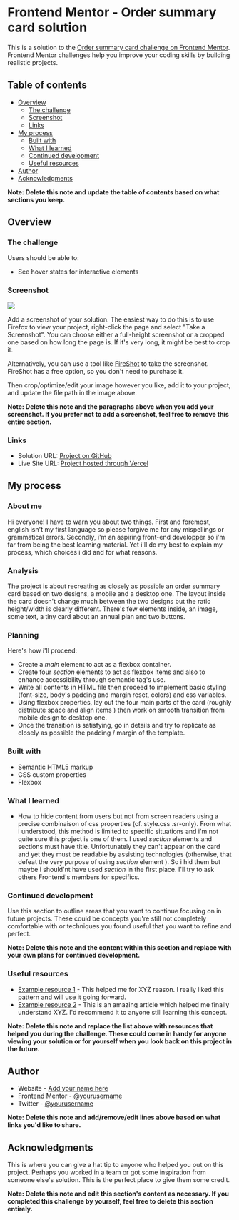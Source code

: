# Frontend Mentor - Order summary card solution

This is a solution to the [Order summary card challenge on Frontend Mentor](https://www.frontendmentor.io/challenges/order-summary-component-QlPmajDUj). Frontend Mentor challenges help you improve your coding skills by building realistic projects. 

## Table of contents

- [Overview](#overview)
  - [The challenge](#the-challenge)
  - [Screenshot](#screenshot)
  - [Links](#links)
- [My process](#my-process)
  - [Built with](#built-with)
  - [What I learned](#what-i-learned)
  - [Continued development](#continued-development)
  - [Useful resources](#useful-resources)
- [Author](#author)
- [Acknowledgments](#acknowledgments)

**Note: Delete this note and update the table of contents based on what sections you keep.**

## Overview

### The challenge

Users should be able to:

- See hover states for interactive elements

### Screenshot

![](./screenshot.jpg)

Add a screenshot of your solution. The easiest way to do this is to use Firefox to view your project, right-click the page and select "Take a Screenshot". You can choose either a full-height screenshot or a cropped one based on how long the page is. If it's very long, it might be best to crop it.

Alternatively, you can use a tool like [FireShot](https://getfireshot.com/) to take the screenshot. FireShot has a free option, so you don't need to purchase it. 

Then crop/optimize/edit your image however you like, add it to your project, and update the file path in the image above.

**Note: Delete this note and the paragraphs above when you add your screenshot. If you prefer not to add a screenshot, feel free to remove this entire section.**

### Links

- Solution URL: [Project on GitHub](https://github.com/joanFaseDev/order-summary)
- Live Site URL: [Project hosted through Vercel](https://order-summary-beryl.vercel.app/)

## My process

### About me

Hi everyone! I have to warn you about two things. First and foremost, english isn't my first language so please forgive me for any mispellings or grammatical errors. Secondly, i'm an aspiring front-end developper so i'm far from being the best learning material. Yet i'll do my best to explain my process, which choices i did and for what reasons. 

### Analysis 

The project is about recreating as closely as possible an order summary card based on two designs, a mobile and a desktop one. The layout inside the card doesn't change much between the two designs but the ratio height/width is clearly different. There's few elements inside, an image, some text, a tiny card about an annual plan and two buttons. 

### Planning

Here's how i'll proceed:

 - Create a *main* element to act as a flexbox container.
 - Create four *section* elements to act as flexbox items and also to enhance accessibility through semantic tag's use.
 - Write all contents in HTML file then proceed to implement basic styling (font-size, body's padding and margin reset, colors) and css variables.
 - Using flexbox properties, lay out the four main parts of the card (roughly distribute space and align items ) then work on smooth transition from mobile design to desktop one.
 - Once the transition is satisfying, go in details and try to replicate as closely as possible the padding / margin of the  template.

### Built with

- Semantic HTML5 markup
- CSS custom properties
- Flexbox

### What I learned

* How to hide content from users but not from screen readers using a precise combinaison of css properties (cf. style.css .sr-only). From what i understood, this method is limited to specific situations and i'm not quite sure this project is one of them. I used *section* elements and sections must have title. Unfortunately they can't appear on the card and yet they must be readable by assisting technologies (otherwise, that defeat the very purpose of using *section* element ). So i hid them but maybe i should'nt have used *section* in the first place. I'll try to ask others Frontend's members for specifics. 

### Continued development

Use this section to outline areas that you want to continue focusing on in future projects. These could be concepts you're still not completely comfortable with or techniques you found useful that you want to refine and perfect.

**Note: Delete this note and the content within this section and replace with your own plans for continued development.**

### Useful resources

- [Example resource 1](https://www.example.com) - This helped me for XYZ reason. I really liked this pattern and will use it going forward.
- [Example resource 2](https://www.example.com) - This is an amazing article which helped me finally understand XYZ. I'd recommend it to anyone still learning this concept.

**Note: Delete this note and replace the list above with resources that helped you during the challenge. These could come in handy for anyone viewing your solution or for yourself when you look back on this project in the future.**

## Author

- Website - [Add your name here](https://www.your-site.com)
- Frontend Mentor - [@yourusername](https://www.frontendmentor.io/profile/yourusername)
- Twitter - [@yourusername](https://www.twitter.com/yourusername)

**Note: Delete this note and add/remove/edit lines above based on what links you'd like to share.**

## Acknowledgments

This is where you can give a hat tip to anyone who helped you out on this project. Perhaps you worked in a team or got some inspiration from someone else's solution. This is the perfect place to give them some credit.

**Note: Delete this note and edit this section's content as necessary. If you completed this challenge by yourself, feel free to delete this section entirely.**
